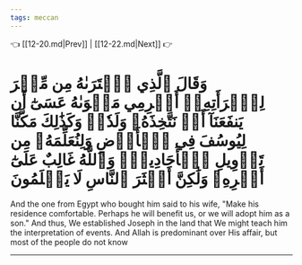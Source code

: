 ```yaml
---
tags: meccan
---
```


👈 [[12-20.md|Prev]] | [[12-22.md|Next]] 👉

# وَقَالَ ٱلَّذِي ٱشۡتَرَىٰهُ مِن مِّصۡرَ لِٱمۡرَأَتِهِۦٓ أَكۡرِمِي مَثۡوَىٰهُ عَسَىٰٓ أَن يَنفَعَنَآ أَوۡ نَتَّخِذَهُۥ وَلَدٗاۚ وَكَذَٰلِكَ مَكَّنَّا لِيُوسُفَ فِي ٱلۡأَرۡضِ وَلِنُعَلِّمَهُۥ مِن تَأۡوِيلِ ٱلۡأَحَادِيثِۚ وَٱللَّهُ غَالِبٌ عَلَىٰٓ أَمۡرِهِۦ وَلَٰكِنَّ أَكۡثَرَ ٱلنَّاسِ لَا يَعۡلَمُونَ

And the one from Egypt who bought him said to his wife, "Make his residence comfortable. Perhaps he will benefit us, or we will adopt him as a son." And thus, We established Joseph in the land that We might teach him the interpretation of events. And Allah is predominant over His affair, but most of the people do not know

---

